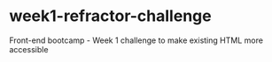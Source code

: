 # week1-refractor-challenge
Front-end bootcamp - Week 1 challenge to make existing HTML more accessible
